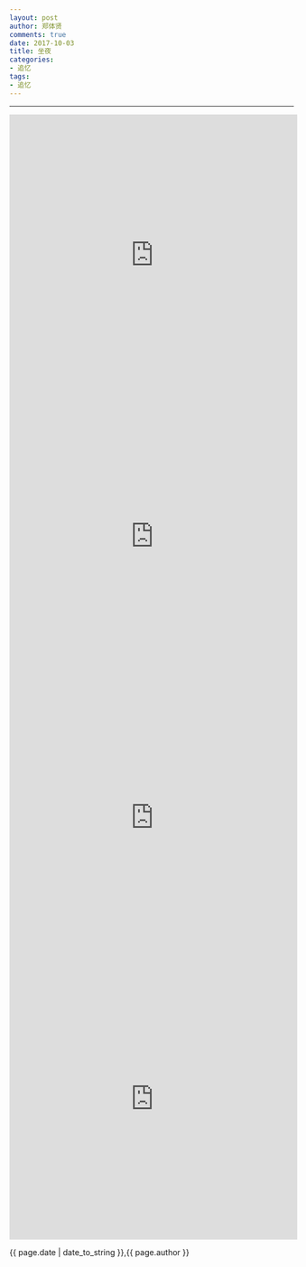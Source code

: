```yaml
---
layout: post
author: 郑体贤
comments: true
date: 2017-10-03
title: 坐夜
categories:
- 追忆
tags:
- 追忆
---
```

---


<iframe height="498" width="510" src="http://player.youku.com/embed/XMzIxNjYxNjc3Mg==" frameborder="0"> </iframe>

<iframe height="498" width="510" src="http://player.youku.com/embed/XMzIxNjYxNTQ0NA==" frameborder="0"> </iframe>

<iframe height="498" width="510" src="http://player.youku.com/embed/XMzIxNjYxNzU0OA==" frameborder="0"> </iframe>

<iframe height="498" width="510" src="http://player.youku.com/embed/XMzIxNjYxODA4OA==" frameborder="0"> </iframe>


{{ page.date | date_to_string }},{{ page.author }}

